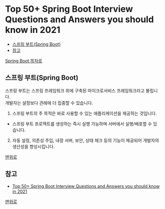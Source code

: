 # Top 50+ Spring Boot Interview Questions and Answers you should know in 2021
* [스프링 부트(Spring Boot)](#스프링-부트spring-boot)
* [참고](#참고)

[Spring Boot 목차로](https://github.com/smpark1020/tech-interview/tree/master/Spring%20Boot)

## 스프링 부트(Spring Boot)
스프링 부트는 스프링 프레임워크 위에 구축된 마이크로서비스 프레임워크라고 불립니다.   
개발자는 설정보다 관례에 더 집중할 수 있습니다.   

1. 스프링 부트의 주 목적은 바로 사용할 수 있는 애플리케이션을 제공하는 것입니다.   
  * 스프링 부트 프로젝트를 생성하는 즉시 실행 가능하며 서버에서 실행/배포할 수 있습니다.   
2. 자동 설정, 의존성 주입, 내장 서버, 보안, 상태 체크 등의 기능이 제공되어 개발자의 생산성을 향상시킵니다.   

[맨위로](#top-50-spring-boot-interview-questions-and-answers-you-should-know-in-2021)

## 참고
* [Top 50+ Spring Boot Interview Questions and Answers you should know in 2021](https://www.mygreatlearning.com/blog/spring-boot-interview-questions/)

[맨위로](#top-50-spring-boot-interview-questions-and-answers-you-should-know-in-2021)
